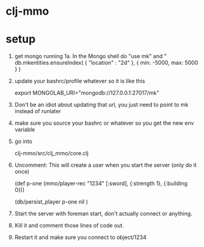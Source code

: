 # clj-mmo

# setup 

1. get mongo running
1a. In the Mongo shell do "use mk" and "  db.mkentities.ensureIndex( { "location" : "2d" }, { min: -5000, max: 5000 } )
2. update your bashrc/profile whatever so it is like this 

    export MONGOLAB_URI="mongodb://127.0.0.1:27017/mk"
3. Don't be an idiot about updating that url, you just need to point to mk instead of runlater
4. make sure you source your bashrc or whatever so you get the new env variable
5. go into 

    clj-mmo/src/clj_mmo/core.clj
6. Uncomment:  This will create a user when you start the server (only do it once) 

    (def p-one (mmo/player-rec "1234" [:sword], {:strength 1}, {:building  0}))

    (db/persist_player p-one nil )
6. Start the server with foreman start, don't actually connect or anything. 
7. Kill it and comment those lines of code out. 
8. Restart it and make sure you connect to object/1234 
